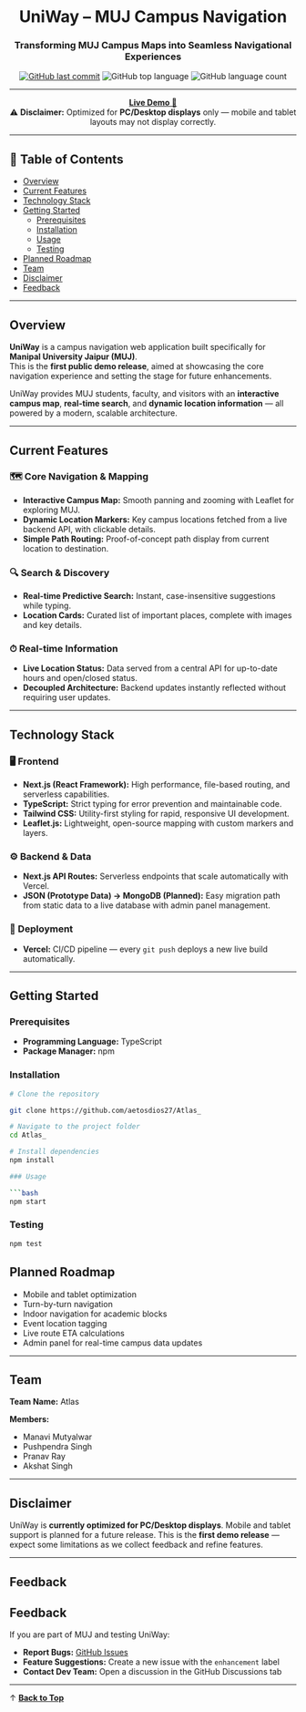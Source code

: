 
<!-- markdownlint-disable MD033 MD051 -->
<div align="center">

# UniWay – MUJ Campus Navigation


### Transforming MUJ Campus Maps into Seamless Navigational Experiences


[![GitHub last commit](https://img.shields.io/github/last-commit/aetosdios27/Atlas_?style=for-the-badge&logo=github&labelColor=333)](https://github.com/aetosdios27/Atlas_)
![GitHub top language](https://img.shields.io/github/languages/top/aetosdios27/Atlas_?style=for-the-badge&color=blue&labelColor=333)
![GitHub language count](https://img.shields.io/github/languages/count/aetosdios27/Atlas_?style=for-the-badge&color=blueviolet&labelColor=333)

---

[**Live Demo 🚀**](https://atlas-dn8h.vercel.app/)
<br>
⚠ **Disclaimer:** Optimized for **PC/Desktop displays** only — mobile and tablet layouts may not display correctly.


</div>

---

## 📌 Table of Contents
- [Overview](#overview)
- [Current Features](#current-features)
- [Technology Stack](#technology-stack)
- [Getting Started](#getting-started)
  - [Prerequisites](#prerequisites)
  - [Installation](#installation)
  - [Usage](#usage)
  - [Testing](#testing)
- [Planned Roadmap](#planned-roadmap)
- [Team](#team)
- [Disclaimer](#disclaimer)
- [Feedback](#feedback)

---

## Overview

**UniWay** is a campus navigation web application built specifically for **Manipal University Jaipur (MUJ)**.  
This is the **first public demo release**, aimed at showcasing the core navigation experience and setting the stage for future enhancements.  

UniWay provides MUJ students, faculty, and visitors with an **interactive campus map**, **real-time search**, and **dynamic location information** — all powered by a modern, scalable architecture.

---

## Current Features

### 🗺️ Core Navigation & Mapping
- **Interactive Campus Map:** Smooth panning and zooming with Leaflet for exploring MUJ.
- **Dynamic Location Markers:** Key campus locations fetched from a live backend API, with clickable details.
- **Simple Path Routing:** Proof-of-concept path display from current location to destination.

### 🔍 Search & Discovery
- **Real-time Predictive Search:** Instant, case-insensitive suggestions while typing.
- **Location Cards:** Curated list of important places, complete with images and key details.

### ⏱ Real-time Information
- **Live Location Status:** Data served from a central API for up-to-date hours and open/closed status.
- **Decoupled Architecture:** Backend updates instantly reflected without requiring user updates.

---

## Technology Stack

### 🖥 Frontend
- **Next.js (React Framework):** High performance, file-based routing, and serverless capabilities.
- **TypeScript:** Strict typing for error prevention and maintainable code.
- **Tailwind CSS:** Utility-first styling for rapid, responsive UI development.
- **Leaflet.js:** Lightweight, open-source mapping with custom markers and layers.

### ⚙ Backend & Data
- **Next.js API Routes:** Serverless endpoints that scale automatically with Vercel.
- **JSON (Prototype Data) → MongoDB (Planned):** Easy migration path from static data to a live database with admin panel management.

### 🚀 Deployment
- **Vercel:** CI/CD pipeline — every `git push` deploys a new live build automatically.

---

## Getting Started

### Prerequisites
- **Programming Language:** TypeScript  
- **Package Manager:** npm

### Installation

```bash
# Clone the repository

git clone https://github.com/aetosdios27/Atlas_

# Navigate to the project folder
cd Atlas_

# Install dependencies
npm install

### Usage

```bash
npm start
```

### Testing

```bash
npm test
```


## Planned Roadmap

- Mobile and tablet optimization
- Turn-by-turn navigation
- Indoor navigation for academic blocks
- Event location tagging
- Live route ETA calculations
- Admin panel for real-time campus data updates

---

## Team

**Team Name:** Atlas

**Members:**

- Manavi Mutyalwar
- Pushpendra Singh
- Pranav Ray
- Akshat Singh

---

## Disclaimer

UniWay is **currently optimized for PC/Desktop displays**.
Mobile and tablet support is planned for a future release.
This is the **first demo release** — expect some limitations as we collect feedback and refine features.

---

## Feedback

## Feedback

If you are part of MUJ and testing UniWay:

- **Report Bugs:** [GitHub Issues](https://github.com/aetosdios27/Atlas_/issues)
- **Feature Suggestions:** Create a new issue with the `enhancement` label
- **Contact Dev Team:** Open a discussion in the GitHub Discussions tab

---

↑ [**Back to Top**](#uniway--muj-campus-navigation)


